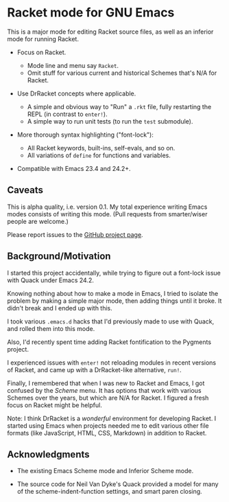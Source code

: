 # Racket mode for GNU Emacs

This is a major mode for editing Racket source files, as well as an
inferior mode for running Racket.

- Focus on Racket.
  - Mode line and menu say `Racket`.
  - Omit stuff for various current and historical Schemes that's N/A
    for Racket.

- Use DrRacket concepts where applicable.
  - A simple and obvious way to "Run" a `.rkt` file, fully restarting
    the REPL (in contrast to `enter!`).
  - A simple way to run unit tests (to run the `test` submodule).

- More thorough syntax highlighting ("font-lock"):
  - All Racket keywords, built-ins, self-evals, and so on.
  - All variations of `define` for functions and variables.

- Compatible with Emacs 23.4 and 24.2+.

## Caveats

This is alpha quality, i.e. version 0.1. My total experience writing
Emacs modes consists of writing this mode. (Pull requests from
smarter/wiser people are welcome.)

Please report issues to the [GitHub project page](https://www.github.com/greghendershott/racket-mode).

## Background/Motivation

I started this project accidentally, while trying to figure out a
font-lock issue with Quack under Emacs 24.2.

Knowing nothing about how to make a mode in Emacs, I tried to isolate
the problem by making a simple major mode, then adding things until it
broke. It didn't break and I ended up with this.

I took various `.emacs.d` hacks that I'd previously made to use with
Quack, and rolled them into this mode.

Also, I'd recently spent time adding Racket fontification to the
Pygments project.

I experienced issues with `enter!` not reloading modules in recent
versions of Racket, and came up with a DrRacket-like alternative,
`run!`.

Finally, I remembered that when I was new to Racket and Emacs, I got
confused by the _Scheme_ menu. It has options that work with various
Schemes over the years, but which are N/A for Racket. I figured a
fresh focus on Racket might be helpful.

Note: I think DrRacket is a _wonderful_ environment for developing
Racket. I started using Emacs when projects needed me to edit various
other file formats (like JavaScript, HTML, CSS, Markdown) in addition
to Racket.

## Acknowledgments

- The existing Emacs Scheme mode and Inferior Scheme mode.

- The source code for Neil Van Dyke's Quack provided a model for
  many of the scheme-indent-function settings, and smart paren closing.
